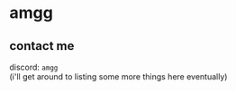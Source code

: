# amgg

## contact me
discord: `amgg`<!-- -->  
(i'll get around to listing some more things here eventually)
